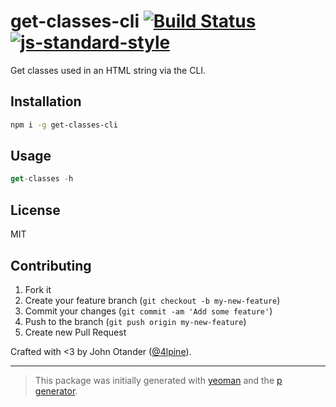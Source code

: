 # get-classes-cli [![Build Status](https://secure.travis-ci.org/johnotander/get-classes-cli.svg?branch=master)](https://travis-ci.org/johnotander/get-classes-cli) [![js-standard-style](https://img.shields.io/badge/code%20style-standard-brightgreen.svg?style=flat)](https://github.com/feross/standard)

Get classes used in an HTML string via the CLI.

## Installation

```bash
npm i -g get-classes-cli
```

## Usage

```javascript
get-classes -h
```

## License

MIT

## Contributing

1. Fork it
2. Create your feature branch (`git checkout -b my-new-feature`)
3. Commit your changes (`git commit -am 'Add some feature'`)
4. Push to the branch (`git push origin my-new-feature`)
5. Create new Pull Request

Crafted with <3 by John Otander ([@4lpine](https://twitter.com/4lpine)).

***

> This package was initially generated with [yeoman](http://yeoman.io) and the [p generator](https://github.com/johnotander/generator-p.git).
